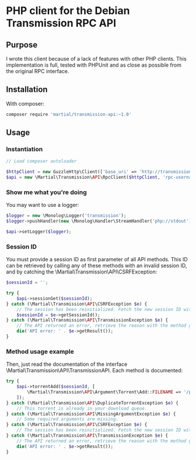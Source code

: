 # PHP client for the Debian Transmission RPC API

## Purpose

I wrote this client because of a lack of features with other PHP clients. This implementation is full, tested
with PHPUnit and as close as possible from the original RPC interface.

## Installation

With composer:

```sh
composer require 'martial/transmission-api:~1.0'
```

## Usage

### Instantiation

```php
// Load composer autoloader

$httpClient = new GuzzleHttp\Client(['base_uri' => 'http://transmission-server:9091/transmission/rpc']);
$api = new \Martial\Transmission\API\RpcClient($httpClient, 'rpc-username', 'rpc-password');
```

### Show me what you're doing

You may want to use a logger:

```php
$logger = new \Monolog\Logger('transmission');
$logger->pushHandler(new \Monolog\Handler\StreamHandler('php://stdout'));

$api->setLogger($logger);
```

### Session ID

You must provide a session ID as first parameter of all API methods. This ID can be retrieved by calling any of
these methods with an invalid session ID, and by catching the \Martial\Transmission\API\CSRFException:

```php
$sessionId = '';

try {
    $api->sessionGet($sessionId);
} catch (\Martial\Transmission\API\CSRFException $e) {
    // The session has been reinitialized. Fetch the new session ID with the method getSessionId().
    $sessionId = $e->getSessionId();
} catch (\Martial\Transmission\API\TransmissionException $e) {
    // The API returned an error, retrieve the reason with the method getResult().
    die('API error: ' . $e->getResult());
}
```

### Method usage example

Then, just read the documentation of the interface \Martial\Transmission\API\TransmissionAPI. Each method is documented:

```php
try {
    $api->torrentAdd($sessionId, [
        \Martial\Transmission\API\Argument\Torrent\Add::FILENAME => '/path/to/the/torrent/file.torrent'
    ]);
} catch (\Martial\Transmission\API\DuplicateTorrentException $e) {
    // This torrent is already in your download queue.
} catch (\Martial\Transmission\API\MissingArgumentException $e) {
    // Some required arguments are missing.
} catch (\Martial\Transmission\API\CSRFException $e) {
    // The session has been reinitialized. Fetch the new session ID with the method getSessionId().
} catch (\Martial\Transmission\API\TransmissionException $e) {
    // The API returned an error, retrieve the reason with the method getResult().
    die('API error: ' . $e->getResult());
}
```
